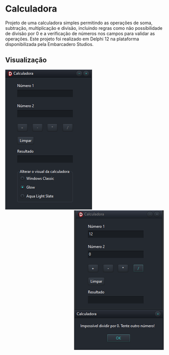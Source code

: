 # Calculadora
Projeto de uma calculadora simples permitindo as operações de soma, subtração, multiplicação e divisão, incluindo regras como não possibilidade de divisão por 0 e a verificação de números nos campos para validar as operações. Este projeto foi realizado em Delphi 12 na plataforma disponibilizada pela Embarcadero Studios. 

## Visualização
<div>
  <img src="calculadora.png" alt="Imagem 1">
  <img src="calculadora1.png" alt="Imagem divisão por 0" align=right>
</div>
